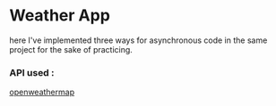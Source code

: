 # Weather App
here I've implemented three ways for asynchronous code in the same project for the sake of practicing.

### API used :
[openweathermap](https://openweathermap.org/current)